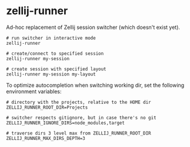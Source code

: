 # zellij-runner
Ad-hoc replacement of Zellij session switcher (which doesn't exist yet).

```shell
# run switcher in interactive mode
zellij-runner

# create/connect to specified session
zellij-runner my-session

# create session with specified layout
zellij-runner my-session my-layout
```

To optimize autocompletion when switching working dir, set the following environment variables:

```shell
# directory with the projects, relative to the HOME dir
ZELLIJ_RUNNER_ROOT_DIR=Projects

# switcher respects gitignore, but in case there's no git
ZELLIJ_RUNNER_IGNORE_DIRS=node_modules,target

# traverse dirs 3 level max from ZELLIJ_RUNNER_ROOT_DIR
ZELLIJ_RUNNER_MAX_DIRS_DEPTH=3
```
